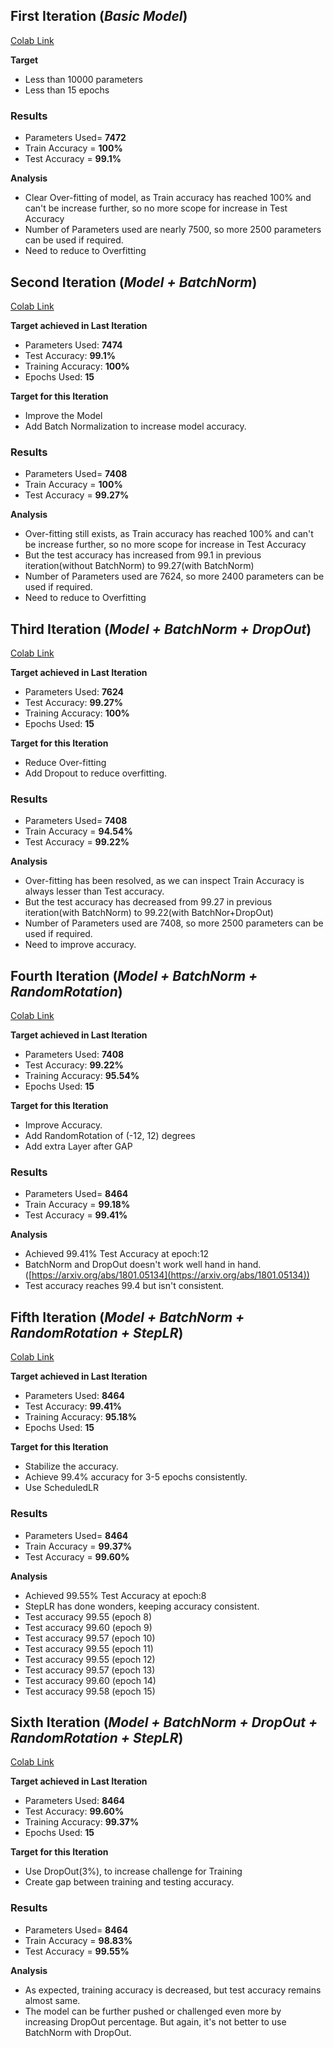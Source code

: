 ## First Iteration (**_Basic Model_**)

[Colab Link](https://github.com/abksyed/EVA4/blob/master/05_CodingFrenzy/EVA4_S5_Assignment_iter01.ipynb)

**Target**

- Less than 10000 parameters
- Less than 15 epochs

### Results

- Parameters Used= **7472**
- Train Accuracy = **100%**
- Test Accuracy = **99.1%**

**Analysis**

- Clear Over-fitting of model, as Train accuracy has reached 100% and can&#39;t be increase further, so no more scope for increase in Test Accuracy
- Number of Parameters used are nearly 7500, so more 2500 parameters can be used if required.
- Need to reduce to Overfitting

## Second Iteration (**_Model + BatchNorm_**)

[Colab Link](https://github.com/abksyed/EVA4/blob/master/05_CodingFrenzy/EVA4_S5_Assignment_iter02.ipynb)

**Target achieved in Last Iteration**

- Parameters Used:  **7474**
- Test Accuracy:  **99.1%**
- Training Accuracy:  **100%**
- Epochs Used:  **15**

**Target for this Iteration**

- Improve the Model
- Add Batch Normalization to increase model accuracy.

### Results

- Parameters Used= **7408**
- Train Accuracy = **100%**
- Test Accuracy = **99.27%**

**Analysis**

- Over-fitting still exists, as Train accuracy has reached 100% and can&#39;t be increase further, so no more scope for increase in Test Accuracy
- But the test accuracy has increased from 99.1 in previous iteration(without BatchNorm) to 99.27(with BatchNorm)
- Number of Parameters used are 7624, so more 2400 parameters can be used if required.
- Need to reduce to Overfitting

## Third Iteration (**_Model + BatchNorm + DropOut_**)

[Colab Link](https://github.com/abksyed/EVA4/blob/master/05_CodingFrenzy/EVA4_S5_Assignment_iter03.ipynb)

**Target achieved in Last Iteration**

- Parameters Used:  **7624**
- Test Accuracy:  **99.27%**
- Training Accuracy:  **100%**
- Epochs Used:  **15**

**Target for this Iteration**

- Reduce Over-fitting
- Add Dropout to reduce overfitting.

### Results

- Parameters Used= **7408**
- Train Accuracy = **94.54%**
- Test Accuracy = **99.22%**

**Analysis**

- Over-fitting has been resolved, as we can inspect Train Accuracy is always lesser than Test accuracy.
- But the test accuracy has decreased from 99.27 in previous iteration(with BatchNorm) to 99.22(with BatchNor+DropOut)
- Number of Parameters used are 7408, so more 2500 parameters can be used if required.
- Need to improve accuracy.

## Fourth Iteration (**_Model + BatchNorm + RandomRotation_**)

[Colab Link](https://github.com/abksyed/EVA4/blob/master/05_CodingFrenzy/EVA4_S5_Assignment_iter04.ipynb)

**Target achieved in Last Iteration**

- Parameters Used:  **7408**
- Test Accuracy:  **99.22%**
- Training Accuracy:  **95.54%**
- Epochs Used:  **15**

**Target for this Iteration**

- Improve Accuracy.
- Add RandomRotation of (-12, 12) degrees
- Add extra Layer after GAP

### Results

- Parameters Used= **8464**
- Train Accuracy = **99.18%**
- Test Accuracy = **99.41%**

**Analysis**

- Achieved 99.41% Test Accuracy at epoch:12
- BatchNorm and DropOut doesn&#39;t work well hand in hand. ([https://arxiv.org/abs/1801.05134](https://arxiv.org/abs/1801.05134))
- Test accuracy reaches 99.4 but isn&#39;t consistent.

## Fifth Iteration (**_Model + BatchNorm + RandomRotation + StepLR_**)

[Colab Link](https://github.com/abksyed/EVA4/blob/master/05_CodingFrenzy/EVA4_S5_Assignment_iter05.ipynb)

**Target achieved in Last Iteration**

- Parameters Used:  **8464**
- Test Accuracy:  **99.41%**
- Training Accuracy:  **95.18%**
- Epochs Used:  **15**

**Target for this Iteration**

- Stabilize the accuracy.
- Achieve 99.4% accuracy for 3-5 epochs consistently.
- Use ScheduledLR

### Results

- Parameters Used= **8464**
- Train Accuracy = **99.37%**
- Test Accuracy = **99.60%**

**Analysis**

- Achieved 99.55% Test Accuracy at epoch:8
- StepLR has done wonders, keeping accuracy consistent.
- Test accuracy 99.55 (epoch 8)
- Test accuracy 99.60 (epoch 9)
- Test accuracy 99.57 (epoch 10)
- Test accuracy 99.55 (epoch 11)
- Test accuracy 99.55 (epoch 12)
- Test accuracy 99.57 (epoch 13)
- Test accuracy 99.60 (epoch 14)
- Test accuracy 99.58 (epoch 15)

## Sixth Iteration (**_Model + BatchNorm + DropOut + RandomRotation + StepLR_**)

[Colab Link](https://github.com/abdksyed/EVA4/blob/master/05_CodingFrenzy/EVA4_S5_Assignment_iter06.ipynb)

**Target achieved in Last Iteration**

- Parameters Used:  **8464**
- Test Accuracy:  **99.60%**
- Training Accuracy:  **99.37%**
- Epochs Used:  **15**

**Target for this Iteration**

- Use DropOut(3%), to increase challenge for Training
- Create gap between training and testing accuracy.

### Results

- Parameters Used= **8464**
- Train Accuracy = **98.83%**
- Test Accuracy = **99.55%**

**Analysis**

- As expected, training accuracy is decreased, but test accuracy remains almost same.
- The model can be further pushed or challenged even more by increasing DropOut percentage. But again, it&#39;s not better to use BatchNorm with DropOut.
